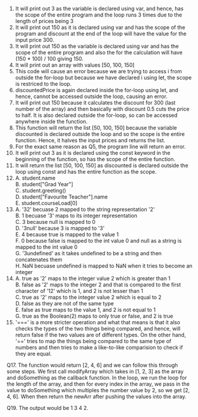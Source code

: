1. It will print out 3 as the variable is declared using var, and hence, has the scope of the entire program and the loop runs 3 times due to the length of prices being 3
2. It will print out 150 as it is declared using var and has the scope of the program and discount at the end of the loop will have the value for the input price 300.
3. It will print out 150 as the variable is declared using var and has the scope of the entire program and also the for the calculation will have (150 * 100) / 100 giving 150.
4. It will print out an array with values [50, 100, 150]
5. This code will cause an error because we are trying to access i from outside the for-loop but because we have declared i using let, the scope is restriced to the loop.
6. discountedPrice is again declared inside the for-loop using let, and hence, cannot be accessed outside the loop, causing an error.
7. It will print out 150 because it calculates the discount for 300 (last number of the array) and then basically with discount 0.5 cuts the price to half. It is also declared outside the for-loop, so can be accessed anywhere inside the function.
8. This function will return the list [50, 100, 150] because the variable discounted is declared outside the loop and so the scope is the entire function. Hence, it halves the input prices and returns the list.
9. For the exact same reason as Q5, the program line will return an error.
10. It will print out 3 as it is declared using the const keyword in the beginning of the function, so has the scope of the entire function.
11. It will return the list [50, 100, 150] as discounted is declared outside the loop using const and has the entire function as the scope. 
12. A. student.name  
    B. student["Grad Year"]  
    C. student.greeting()  
    D. student["Favourite Teacher"].name  
    E. student.courseLoad[0]  
13. A. '32' becuase 2 mapped to the string representation '2'  
    B. 1 becuase '3' maps to its integer representation  
    C. 3 because null is mapped to 0  
    D. '3null' because 3 is mapped to '3'  
    E. 4 because true is mapped to the value 1  
    F. 0 because false is mapped to the int value 0 and null as a string is mapped to the int value 0  
    G. '3undefined' as it takes undefined to be a string and then concatenates them  
    H. NaN becuase undefined is mapped to NaN when it tries to become an integer  
14. A. true as '2' maps to the integer value 2 which is greater than 1  
    B. false as '2' maps to the integer 2 and that is compared to the first character of '12' which is 1, and 2 is not lesser than 1  
    C. true as '2' maps to the integer value 2 which is equal to 2  
    D. false as they are not of the same type  
    E. false as true maps to the value 1, and 2 is not equal to 1  
    G. true as the Boolean(2) maps to only true or false, and 2 is true  
15. '===' is a more stricter operation and what that means is that it also checks the types of the two things being compared, and hence, will return false if the two values are of different types. On the other hand, '==' tries to map the things being compared to the same type of numbers and then tries to make a like-to-like comparision to check if they are equal.  

Q17. The function would return [2, 4, 6] and we can follow this through some steps. We first call modifyArray which takes in [1, 2, 3] as the array and doSomething as the callback function. In the loop, we run the loop for the length of the array, and then for every index in the array, we pass in the value to doSomething which multiples the number value by 2, so we get [2, 4, 6]. When then return the newArr after pushing the values into the array.

Q19. The output would be 1 3 4 2.
